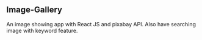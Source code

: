 ## Image-Gallery
An image showing app with React JS and pixabay API.
Also have searching image with keyword feature.
 
